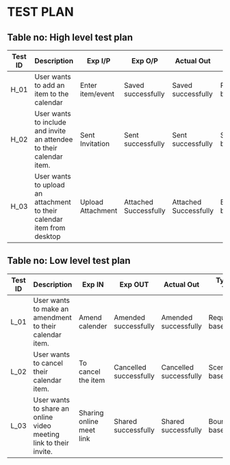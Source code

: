 # TEST PLAN

## Table no: High level test plan

| **Test ID** | **Description** | **Exp I/P** | **Exp O/P** | **Actual Out** |**Type Of Test** |    
|------|-------------|------------|-------------|----------------|------------------|
| H_01 | User wants to add an item to the calendar |Enter item/event | Saved successfully | Saved successfully |Requirement based |
| H_02 | User wants to include and invite an attendee to their calendar item. | Sent Invitation | Sent successfully | Sent successfully | Scenario based |
| H_03 | User wants to upload an attachment to their calendar item from desktop | Upload Attachment | Attached Successfully | Attached Successfully | Boundary based |

## Table no: Low level test plan

| **Test ID** | **Description** | **Exp IN** | **Exp OUT** | **Actual Out** |**Type Of Test** |    
|------|-------------|------------|------------|----------------|------------------|
| L_01 | User wants to make an amendment to their calendar item. | Amend calender | Amended successfully | Amended successfully | Requirement based |
| L_02 | User wants to cancel their calendar item. | To cancel the item | Cancelled successfully | Cancelled successfully | Scenario based |
| L_03 | User wants to share an online video meeting link to their invite. | Sharing online meet link | Shared successfully| Shared successfully | Boundary based |

